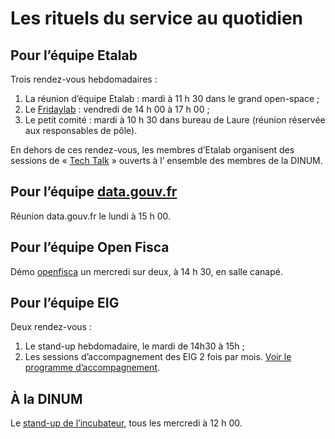# Les rituels du service au quotidien

## Pour l’équipe Etalab

Trois rendez-vous hebdomadaires :

1. La réunion d’équipe Etalab : mardi à 11 h 30 dans le grand open-space ;
2. Le [Fridaylab](https://github.com/etalab/fridaylab) : vendredi de 14 h 00 à 17 h 00 ;
3. Le petit comité : mardi à 10 h 30 dans bureau de Laure (réunion réservée aux responsables de pôle).

En dehors de ces rendez-vous, les membres d’Etalab organisent des sessions de « [Tech Talk](tech-talks.md) » ouverts à l’
ensemble des membres de la DINUM.

## Pour l’équipe [data.gouv.fr](https://www.data.gouv.fr/fr/)

Réunion data.gouv.fr le lundi à 15 h 00.

## Pour l’équipe Open Fisca

Démo [openfisca](https://fr.openfisca.org/) un mercredi sur deux, à 14 h 30, en salle canapé.

## Pour l’équipe EIG

Deux rendez-vous :

1.  Le stand-up hebdomadaire, le mardi de 14h30 à 15h ;
2.  Les sessions d’accompagnement des EIG 2 fois par mois. [Voir le programme d’accompagnement](https://github.com/entrepreneur-interet-general/eig-link/blob/master/accompagnement.md).

## À la DINUM

Le [stand-up de l’incubateur](https://github.com/betagouv/beta.gouv.fr/wiki/Standup), tous les mercredi à 12 h 00.
